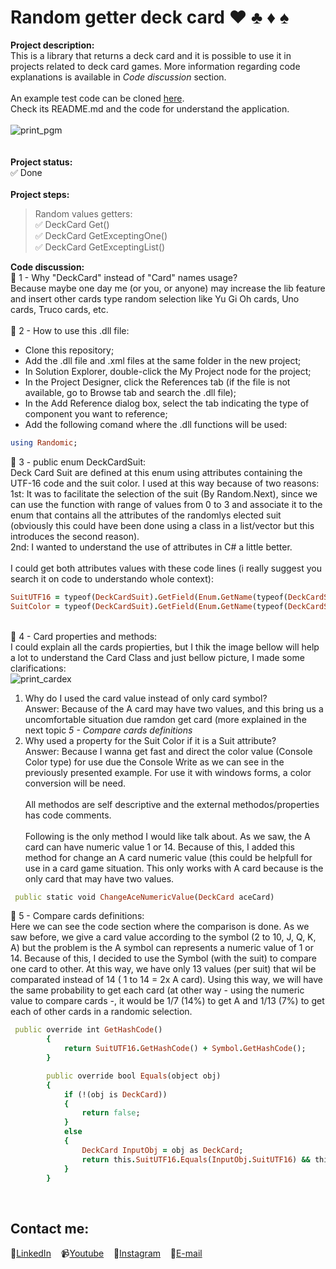 # Random getter deck card ❤️ ♣ ♦️ ♠️ 

**Project description:**<br>
This is a library that returns a deck card and it is possible to use it in projects related to deck card games. 
More information regarding code explanations is available in *Code discussion* section.
 &nbsp;<br><br> 
An example test code can be cloned [here](https://github.com/delpitec/Csharp_.NETFramework_TestRandomic.dll.git). <br> 
Check its README.md and the code for understand the application. 
 &nbsp;<br><br>
![print_pgm](https://user-images.githubusercontent.com/58537514/134566378-a1337d74-32d9-4ba7-afa1-e5af1577a56b.png)
 &nbsp;<br><br><br>
**Project status:**<br>
✅ Done 
 &nbsp;<br><br> 
**Project steps:**<br>
> Random values getters: <br>
  ✅ DeckCard Get()<br>
  ✅ DeckCard GetExceptingOne()<br>
  ✅ DeckCard GetExceptingList()<br> 

**Code discussion:**<br>
🔴 1 - Why "DeckCard" instead of "Card" names usage? <br>
Because maybe one day me (or you, or anyone) may increase the lib feature and insert other cards type random selection like Yu Gi Oh cards, Uno cards, Truco cards, etc.<br><br>
🔴 2 - How to use this .dll file:<br>
- Clone this repository;<br>
- Add the .dll file and .xml files at the same folder in the new project;<br>
- In Solution Explorer, double-click the My Project node for the project;<br>
- In the Project Designer, click the References tab (if the file is not available, go to Browse tab and search the .dll file);<br>
- In the Add Reference dialog box, select the tab indicating the type of component you want to reference;<br>
- Add the following comand where the .dll functions will be used:<br>
```ruby
using Randomic;
```

🔴 3 - public enum DeckCardSuit:<br>
Deck Card Suit are defined at this enum using attributes containing the UTF-16 code and the suit color.
I used at this way because of two reasons:<br> 
1st: It was to facilitate the selection of the suit (By Random.Next), since we can use the function with range of values from 0 to 3 and associate it to the enum that contains all the attributes of the randomlys elected suit (obviously this could have been done using a class in a list/vector but this introduces the second reason). <br>
2nd: I wanted to understand the use of attributes in C# a little better.<br><br>
I could get both attributes values with these code lines (i really suggest you search it on code to understando whole context):<br>

```ruby
SuitUTF16 = typeof(DeckCardSuit).GetField(Enum.GetName(typeof(DeckCardSuit), suit)).GetCustomAttribute<SuitAttribute>(false).Utf16Code;
SuitColor = typeof(DeckCardSuit).GetField(Enum.GetName(typeof(DeckCardSuit), suit)).GetCustomAttribute<SuitAttribute>(false).SuitColor;
```
&nbsp;<br>
🔴 4 - Card properties and methods:<br>
I could explain all the cards propierties, but I thik the image bellow will help a lot to understand the Card Class and just bellow picture, I made some clarifications:<br>
![print_cardex](https://user-images.githubusercontent.com/58537514/134568738-15646ef3-ba16-4fc7-aa21-a30a7dbe8651.png)
&nbsp;<br>
1) Why do I used the card value instead of only card symbol?<br>
Answer: Because of the A card may have two values, and this bring us a uncomfortable situation due ramdon get card (more explained in the next topic *5 - Compare cards definitions*<br>
2) Why used a property for the Suit Color if it is a Suit attribute?<br>
Answer: Because I wanna get fast and direct the color value (Console Color type) for use due the Console Write as we can see in the previously presented example. For use it with windows forms, a color conversion will be need.<br><br>
All methodos are self descriptive and the external methodos/properties has code comments.<br><br>
Following is the only method I would like talk about. As we saw, the A card can have numeric value 1 or 14. Because of this, I added this method for change an A card numeric value (this could be helpfull for use in a card game situation. This only works with A card because is the only card that may have two values.
&nbsp;<br>
```ruby
 public static void ChangeAceNumericValue(DeckCard aceCard)
```

🔴 5 - Compare cards definitions:<br>
Here we can see the code section where the comparison is done. As we saw before, we give a card value according to the symbol (2 to 10, J, Q, K, A) but the problem is the A symbol can represents a numeric value of 1 or 14. Because of this, I decided to use the Symbol (with the suit) to compare one card to other. At this way, we have only 13 values (per suit) that wil be comparated instead of 14 ( 1 to 14 = 2x A card). Using this way, we will have the same probability to get each card (at other way - using the numeric value to compare cards -, it would be 1/7 (14%) to get A and 1/13 (7%) to get each of other cards in a randomic selection.
&nbsp;<br>
```ruby
 public override int GetHashCode()
        {
            return SuitUTF16.GetHashCode() + Symbol.GetHashCode();
        }

        public override bool Equals(object obj)
        {
            if (!(obj is DeckCard))
            {
                return false;
            }
            else
            {
                DeckCard InputObj = obj as DeckCard;
                return this.SuitUTF16.Equals(InputObj.SuitUTF16) && this.Symbol.Equals(InputObj.Symbol);
            }
        }
```
 &nbsp;<br> 
## Contact me:
💼[LinkedIn](https://br.linkedin.com/in/rafaeldelpino)&nbsp;&nbsp;&nbsp;
📹[Youtube](https://www.youtube.com/delpitec)&nbsp;&nbsp;&nbsp;
📸[Instagram](https://www.instagram.com/delpitec_/)&nbsp;&nbsp;&nbsp;
📧[E-mail](delpitec@gmail.com)&nbsp;&nbsp;&nbsp;
